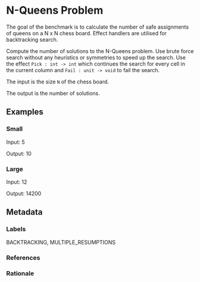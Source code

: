 # N-Queens Problem

The goal of the benchmark is to calculate the number of safe assignments of
queens on a N x N chess board. Effect handlers are utilised for backtracking
search.

Compute the number of solutions to the N-Queens problem. Use brute force search
without any heuristics or symmetries to speed up the search. Use the effect
`Pick : int -> int` which continues the search for every cell in the current
column and `Fail : unit -> void` to fail the search.

The input is the size `N` of the chess board.

The output is the number of solutions.

## Examples

### Small

Input: 5

Output: 10

### Large

Input: 12

Output: 14200

## Metadata

### Labels

BACKTRACKING, MULTIPLE_RESUMPTIONS

### References

### Rationale

